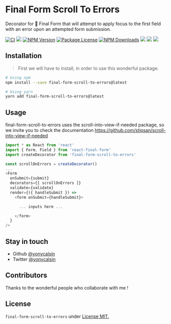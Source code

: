 # Final Form Scroll To Errors

Decorator for 🏁 Final Form that will attempt to apply focus to the first field with an error upon an attempted form submission.

[![CI](https://github.com/yonycalsin/final-form-scroll-to-errors/actions/workflows/main.yml/badge.svg)](https://github.com/yonycalsin/final-form-scroll-to-errors/actions/workflows/main.yml)
<a href="https://github.com/yonycalsin/final-form-scroll-to-errors"><img src="https://img.shields.io/spiget/stars/1000?color=brightgreen&label=Star&logo=github" /></a>
<a href="https://www.npmjs.com/final-form-scroll-to-errors" target="_blank">
<img src="https://img.shields.io/npm/v/final-form-scroll-to-errors" alt="NPM Version" /></a>
<a href="https://www.npmjs.com/final-form-scroll-to-errors" target="_blank">
<img src="https://img.shields.io/npm/l/final-form-scroll-to-errors" alt="Package License" /></a>
<a href="https://www.npmjs.com/final-form-scroll-to-errors" target="_blank">
<img src="https://img.shields.io/npm/dm/final-form-scroll-to-errors" alt="NPM Downloads" /></a>
<a href="https://github.com/yonycalsin/final-form-scroll-to-errors"><img src="https://img.shields.io/badge/Github%20Page-final.form.scroll.to.errors-yellow?style=flat-square&logo=github" /></a>
<a href="https://github.com/yonycalsin"><img src="https://img.shields.io/badge/Author-Yony%20Calsin-blueviolet?style=flat-square&logo=appveyor" /></a>
<a href="https://twitter.com/yonycalsin" target="_blank">
<img src="https://img.shields.io/twitter/follow/yonycalsin.svg?style=social&label=Follow"></a>

## Installation

> First we will have to install, in order to use this wonderful package.

```bash
# Using npm
npm install --save final-form-scroll-to-errors@latest

# Using yarn
yarn add final-form-scroll-to-errors@latest
```

## Usage

final-form-scroll-to-errors uses the scroll-into-view-if-needed package, so we invite you to check the documentation https://github.com/stipsan/scroll-into-view-if-needed

```ts
import * as React from 'react'
import { Form, Field } from 'react-final-form'
import createDecorator from 'final-form-scroll-to-errors'

const scrollOnErrors = createDecorator()
...
<Form
  onSubmit={submit}
  decorators={[ scrollOnErrors ]}
  validate={validate}
  render={({ handleSubmit }) =>
    <form onSubmit={handleSubmit}>

      ... inputs here ...

    </form>
  }
/>
```

## Stay in touch

- Github [@yonycalsin](https://github.com/yonycalsin)
- Twitter [@yonycalsin](https://twitter.com/yonycalsin)

## Contributors

Thanks to the wonderful people who collaborate with me !

## License

`final-form-scroll-to-errors` under [License MIT.](LICENSE)
